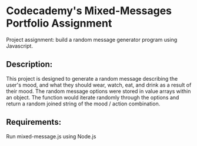 # Codecademy's Mixed-Messages Portfolio Assignment
Project assignment: build a random message generator program using Javascript. 

## Description:
This project is designed to generate a random message describing the user's mood, and what they should wear, watch, eat, and drink as a result of their mood.
The random message options were stored in value arrays within an object. 
The function would iterate randomly through the options and return a random joined string of the mood / action combination. 

## Requirements:
Run mixed-message.js using Node.js

